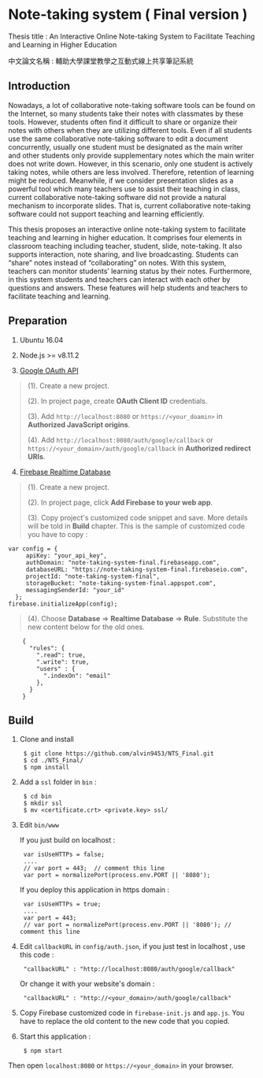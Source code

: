 Note-taking system ( Final version )
======================================

Thesis title : An Interactive Online Note-taking System to Facilitate Teaching and Learning in Higher Education

中文論文名稱 : 輔助大學課堂教學之互動式線上共享筆記系統

Introduction
------------------

Nowadays, a lot of collaborative note-taking software tools can be found on the Internet, so many students take their notes with classmates by these tools. However, students often find it difficult to share or organize their notes with others when they are utilizing different tools. Even if all students use the same collaborative note-taking software to edit a document concurrently, usually one student must be designated as the main writer and other students only provide supplementary notes which the main writer does not write down. However, in this scenario, only one student is actively taking notes, while others are less involved.  Therefore, retention of learning might be reduced. Meanwhile, if we consider presentation slides as a powerful tool which many teachers use to assist their teaching in class, current collaborative note-taking software did not provide a natural mechanism to incorporate slides. That is, current collaborative note-taking software could not support teaching and learning efficiently.

This thesis proposes an interactive online note-taking system to facilitate teaching and learning in higher education. It comprises four elements in classroom teaching including teacher, student, slide, note-taking. It also supports interaction, note sharing, and live broadcasting. Students can “share” notes instead of “collaborating” on notes. With this system, teachers can monitor students’ learning status by their notes. Furthermore, in this system students and teachers can interact with each other by questions and answers. These features will help students and teachers to facilitate teaching and learning.


Preparation
----------------

1. Ubuntu 16.04

2. Node.js >= v8.11.2

3. [Google OAuth API](https://developers.google.com/identity/protocols/OAuth2)
	
> (1). Create a new project.
> 
> (2). In project page, create **OAuth Client ID** credentials.
> 
> (3). Add `http://localhost:8080` or `https://<your_doamin>` in  **Authorized JavaScript origins**.
> 
> (4). Add `http://localhost:8080/auth/google/callback` or `https://<your_domain>/auth/google/callback` in **Authorized redirect URIs**.

4. [Firebase Realtime Database](https://firebase.google.com/docs/web/setup?authuser=0)
	
> (1). Create a new project.
> 
> (2). In project page, click **Add Firebase to your web app**.
> 
> (3). Copy project's customized code snippet and save. More details will be told in **Build** chapter. This is the sample of customized code you have to copy : 
    
    var config = {
         apiKey: "your_api_key",
         authDomain: "note-taking-system-final.firebaseapp.com",
         databaseURL: "https://note-taking-system-final.firebaseio.com",
         projectId: "note-taking-system-final",
         storageBucket: "note-taking-system-final.appspot.com",
         messagingSenderId: "your_id"
      };
    firebase.initializeApp(config);

> (4). Choose **Database** => **Realtime Database** => **Rule**. Substitute the new content below for the old ones.
    	
        
        {
          "rules": {
            ".read": true,
            ".write": true,
            "users" : {
              ".indexOn": "email"
            },
          }
        }
        

Build
------------

1. Clone and install

        $ git clone https://github.com/alvin9453/NTS_Final.git 
        $ cd ./NTS_Final/
        $ npm install

2. Add a ``ssl`` folder in ``bin`` :

        $ cd bin
        $ mkdir ssl
        $ mv <certificate.crt> <private.key> ssl/

3. Edit ``bin/www``

   If you just build on localhost : 
        
        var isUseHTTPs = false;
        ....
        // var port = 443;  // comment this line
        var port = normalizePort(process.env.PORT || '8080');

   If you deploy this application in https domain : 

        var isUseHTTPs = true;
        ....
        var port = 443;
        // var port = normalizePort(process.env.PORT || '8080'); // comment this line

4. Edit ``callbackURL`` in ``config/auth.json``, if you just test in localhost , use this code : 

        "callbackURL" : "http://localhost:8080/auth/google/callback"

    Or change it with your website's domain : 

        "callbackURL" : "http://<your_domain>/auth/google/callback"

5. Copy Firebase customized code in `firebase-init.js` and `app.js`. You have to replace the old content to the new code that you copied.

6. Start this application : 

        $ npm start


Then open ``localhost:8080`` or ``https://<your_domain>`` in your browser.

